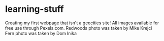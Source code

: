 # learning-stuff
Creating my first webpage that isn't a geocities site!
All images available for free use through Pexels.com.
Redwoods photo was taken by Mike Krejci
Fern photo was taken by Dom Inika
